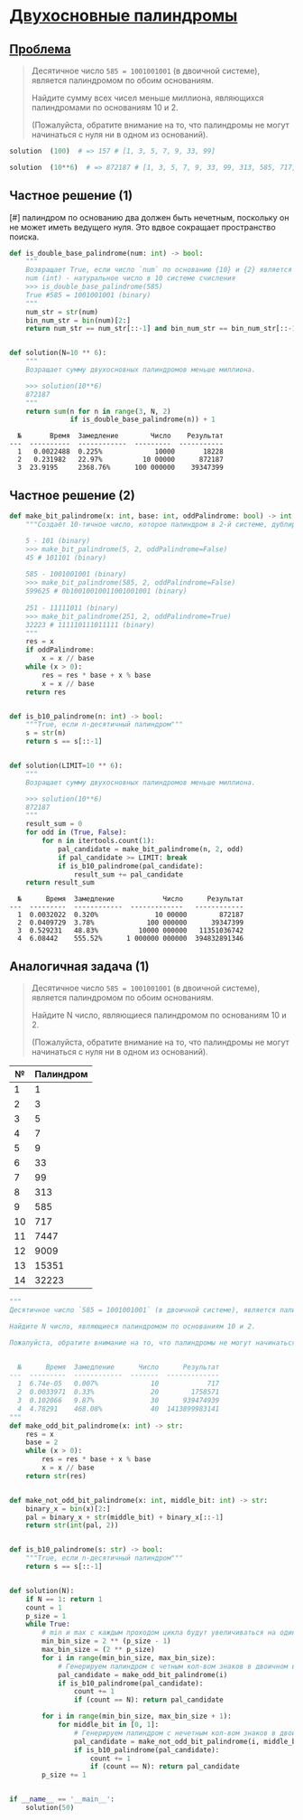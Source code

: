 # [Двухосновные палиндромы](TODO)

## [Проблема](https://euler.jakumo.org/problems/view/35.html)

>Десятичное число `585 = 1001001001` (в двоичной системе), является палиндромом по обоим основаниям.
>
>Найдите сумму всех чисел меньше миллиона, являющихся палиндромами по основаниям 10 и 2.
>
>(Пожалуйста, обратите внимание на то, что палиндромы не могут начинаться с нуля ни в одном из оснований).

``` python
solution  (100)  # => 157 # [1, 3, 5, 7, 9, 33, 99]

solution  (10**6)  # => 872187 # [1, 3, 5, 7, 9, 33, 99, 313, 585, 717, 7447, 9009, 15351, 32223, 39993, 53235, 53835, 73737, 585585]
```


## Частное решение (1)


[#] палиндром по основанию два должен быть нечетным, поскольку он не может иметь ведущего нуля. 
Это вдвое сокращает пространство поиска.

```python
def is_double_base_palindrome(num: int) -> bool:
    """
    Возвращает True, если число `num` по основанию {10} и {2} является полиндромом.
    num (int) - натуральное число в 10 системе счисления
    >>> is_double_base_palindrome(585)
    True #585 = 1001001001 (binary)
    """
    num_str = str(num)
    bin_num_str = bin(num)[2:]
    return num_str == num_str[::-1] and bin_num_str == bin_num_str[::-1]


def solution(N=10 ** 6):
    """
    Возращает сумму двухосновных палиндромов меньше миллиона.

    >>> solution(10**6)
    872187
    """
    return sum(n for n in range(3, N, 2)
               if is_double_base_palindrome(n)) + 1
```
```
  №       Время  Замедление        Число    Результат
---  ----------  ------------  ---------  -----------
  1   0.0022488  0.225%             10000       18228
  2   0.231982   22.97%          10 00000      872187
  3  23.9195     2368.76%      100 000000    39347399
 ```

## Частное решение (2)
```python
def make_bit_palindrome(x: int, base: int, oddPalindrome: bool) -> int:
    """Создаёт 10-тичное число, которое палиндром в 2-й системе, дублируюя x в 2-ой; если x c нечетным количеством знаков, то `средний бит` пропускается

    5 - 101 (binary)
    >>> make_bit_palindrome(5, 2, oddPalindrome=False)
    45 # 101101 (binary)
    
    585 - 1001001001 (binary)
    >>> make_bit_palindrome(585, 2, oddPalindrome=False)
    599625 # 0b10010010011001001001 (binary)
    
    251 - 11111011 (binary)
    >>> make_bit_palindrome(251, 2, oddPalindrome=True)
    32223 # 111110111011111 (binary)
    """
    res = x
    if oddPalindrome:
        x = x // base
    while (x > 0):
        res = res * base + x % base
        x = x // base
    return res


def is_b10_palindrome(n: int) -> bool:
    """True, если n-десятичный палиндром"""
    s = str(n)
    return s == s[::-1]


def solution(LIMIT=10 ** 6):
    """
    Возращает сумму двухосновных палиндромов меньше миллиона.

    >>> solution(10**6)
    872187
    """
    result_sum = 0
    for odd in (True, False):
        for n in itertools.count(1):
            pal_candidate = make_bit_palindrome(n, 2, odd)
            if pal_candidate >= LIMIT: break
            if is_b10_palindrome(pal_candidate):
                result_sum += pal_candidate
    return result_sum
```
```text
  №      Время  Замедление            Число      Результат
---  ---------  ------------  -------------   ------------
  1  0.0032022  0.320%              10 00000        872187
  2  0.0409729  3.78%             100 000000      39347399
  3  0.529231   48.83%          10000 000000   11351036742
  4  6.08442    555.52%      1 000000 000000  394832891346
```

## Аналогичная задача (1)

>Десятичное число `585 = 1001001001` (в двоичной системе), является палиндромом по обоим основаниям.
>
>Найдите N число, являющиеся палиндромом по основаниям 10 и 2.
>
>(Пожалуйста, обратите внимание на то, что палиндромы не могут начинаться с нуля ни в одном из оснований).


| №   | Палиндром |
|---- | ------ |
| 1   | 1        |
| 2   | 3        |
| 3   | 5        |
| 4   | 7        |
| 5   | 9        |
| 6   | 33       |
| 7   | 99       |
| 8   | 313      |
| 9   | 585      |
| 10  | 717      |
| 11  | 7447     |
| 12  | 9009     |
| 13  | 15351    |
| 14  | 32223    |

```python
"""
Десятичное число `585 = 1001001001` (в двоичной системе), является палиндромом по обоим основаниям.

Найдите N число, являющиеся палиндромом по основаниям 10 и 2.

Пожалуйста, обратите внимание на то, что палиндромы не могут начинаться с нуля ни в одном из оснований).


  №      Время  Замедление      Число      Результат
---  ---------  ------------  -------  -------------
  1  6.74e-05   0.007%             10            717
  2  0.0033971  0.33%              20        1758571
  3  0.102066   9.87%              30      939474939
  4  4.78291    468.08%            40  1413899983141
"""
def make_odd_bit_palindrome(x: int) -> str:
    res = x
    base = 2
    while (x > 0):
        res = res * base + x % base
        x = x // base
    return str(res)


def make_not_odd_bit_palindrome(x: int, middle_bit: int) -> str:
    binary_x = bin(x)[2:]
    pal = binary_x + str(middle_bit) + binary_x[::-1]
    return str(int(pal, 2))


def is_b10_palindrome(s: str) -> bool:
    """True, если n-десятичный палиндром"""
    return s == s[::-1]


def solution(N):
    if N == 1: return 1
    count = 1
    p_size = 1
    while True:
        # min и max с каждым проходом цикла будут увеличиваться на один разряд в двоичном виде
        min_bin_size = 2 ** (p_size - 1)
        max_bin_size = (2 ** p_size)
        for i in range(min_bin_size, max_bin_size):
            # Генерируем палиндром с четным кол-вом знаков в двоичном виде
            pal_candidate = make_odd_bit_palindrome(i)
            if is_b10_palindrome(pal_candidate):
                count += 1
                if (count == N): return pal_candidate

        for i in range(min_bin_size, max_bin_size + 1):
            for middle_bit in [0, 1]:
                # Генерируем палиндром с нечетным кол-вом знаков в двоичном виде
                pal_candidate = make_not_odd_bit_palindrome(i, middle_bit)
                if is_b10_palindrome(pal_candidate):
                    count += 1
                    if (count == N): return pal_candidate
        p_size += 1


if __name__ == '__main__':
    solution(50)
```